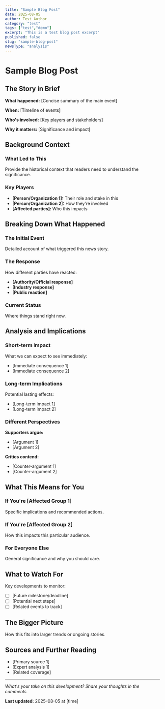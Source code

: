 ```yaml
---
title: "Sample Blog Post"
date: 2025-08-05
author: Test Author
category: "test"
tags: ["test","demo"]
excerpt: "This is a test blog post excerpt"
published: false
slug: "sample-blog-post"
newsType: "analysis"
---
```


# Sample Blog Post

## The Story in Brief

**What happened:** [Concise summary of the main event]

**When:** [Timeline of events]

**Who's involved:** [Key players and stakeholders]

**Why it matters:** [Significance and impact]

## Background Context

### What Led to This

Provide the historical context that readers need to understand the significance.

### Key Players

- **[Person/Organization 1]:** Their role and stake in this
- **[Person/Organization 2]:** How they're involved
- **[Affected parties]:** Who this impacts

## Breaking Down What Happened

### The Initial Event

Detailed account of what triggered this news story.

### The Response

How different parties have reacted:
- **[Authority/Official response]**
- **[Industry response]**
- **[Public reaction]**

### Current Status

Where things stand right now.

## Analysis and Implications

### Short-term Impact

What we can expect to see immediately:
- [Immediate consequence 1]
- [Immediate consequence 2]

### Long-term Implications

Potential lasting effects:
- [Long-term impact 1]
- [Long-term impact 2]

### Different Perspectives

**Supporters argue:**
- [Argument 1]
- [Argument 2]

**Critics contend:**
- [Counter-argument 1]
- [Counter-argument 2]

## What This Means for You

### If You're [Affected Group 1]

Specific implications and recommended actions.

### If You're [Affected Group 2]

How this impacts this particular audience.

### For Everyone Else

General significance and why you should care.

## What to Watch For

Key developments to monitor:
- [ ] [Future milestone/deadline]
- [ ] [Potential next steps]
- [ ] [Related events to track]

## The Bigger Picture

How this fits into larger trends or ongoing stories.

## Sources and Further Reading

- [Primary source 1]
- [Expert analysis 1]
- [Related coverage]

---

*What's your take on this development? Share your thoughts in the comments.*

**Last updated:** 2025-08-05 at [time]
